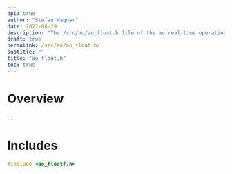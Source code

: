 ```yaml
---
api: true
author: "Stefan Wagner"
date: 2022-08-29
description: "The /src/ao/ao_float.h file of the ao real-time operating system."
draft: true
permalink: /src/ao/ao_float.h/ 
subtitle: ""
title: "ao_float.h"
toc: true
---
```


# Overview

...

# Includes

```c
#include <ao_floatf.h>

```
